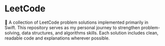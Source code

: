 # LeetCode
🚀 A collection of LeetCode problem solutions implemented primarily in Swift. This repository serves as my personal journey to strengthen problem-solving, data structures, and algorithms skills. Each solution includes clean, readable code and explanations wherever possible.
